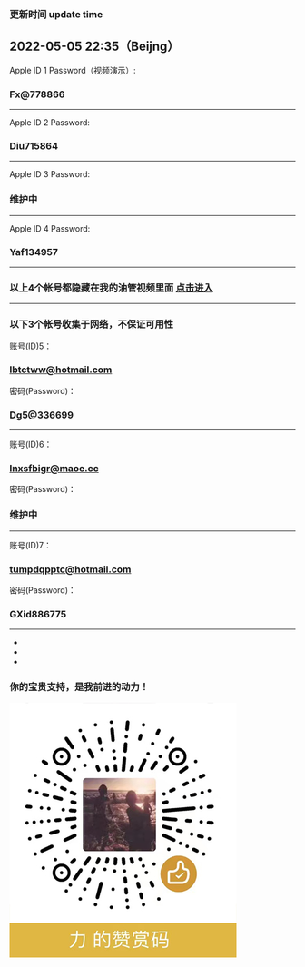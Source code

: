 
### 更新时间 update time
 2022-05-05   22:35（Beijng）
---

Apple ID 1 Password（视频演示）:

### Fx@778866
---
Apple ID 2 Password:

### Diu715864
---
Apple ID 3 Password:

### 维护中
---
Apple ID 4 Password:

### Yaf134957

---

### 以上4个帐号都隐藏在我的油管视频里面  [点击进入](https://www.youtube.com/channel/UCXPSzwcs0pspPTAI2rcaBgQ "悬停显示")
-------------------------------------------
### 以下3个帐号收集于网络，不保证可用性

账号(ID)5：
### lbtctww@hotmail.com
密码(Password)：
### Dg5@336699
-------------------------------------------
账号(ID)6：
### lnxsfbigr@maoe.cc
密码(Password)：
### 维护中
-------------------------------------------
账号(ID)7：
### tumpdqpptc@hotmail.com
密码(Password)：
### GXid886775
-------------------------------------------

-
-
-






   ### 你的宝贵支持，是我前进的动力！

![weixin](https://github.com/raoli1986/raoli1986.github.io/blob/main/weixinS.jpg)
